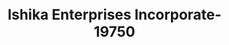 ---
f_zip-code: 33460
f_state-code: FL
title: Ishika Enterprises Incorporate-19750
f_phone: 561-588-4422
f_city-only: Worth
f_address: 401 Lake Ave Lake Worth
f_location-unique-id: '19750'
slug: ishika-enterprises-incorporate-19750
updated-on: '2024-05-30T13:46:58.046Z'
created-on: '2024-05-30T13:36:59.803Z'
published-on: '2024-05-30T13:54:32.469Z'
f_city-state: cms/city/worth-fl.md
f_company: cms/company/ishika-enterprises-incorporate.md
f_state: cms/state/florida.md
layout: '[payday-loan].html'
tags: payday-loan
---